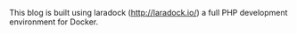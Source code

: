 This blog is built using laradock (http://laradock.io/) a full PHP development environment for Docker.

